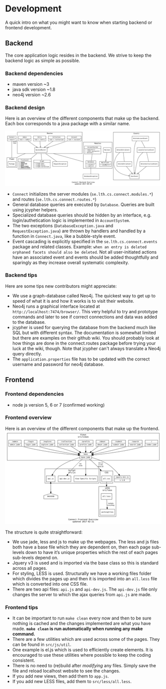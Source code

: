 Development
===========

A quick intro on what you might want to know when starting backend or frontend development.

## Backend
The core application logic resides in the backend. We strive to keep the backend logic as simple as possible.


### Backend dependencies
 - maven version ~3
 - java sdk version ~1.8
 - neo4j version ~2.6

### Backend design

Here is an overview of the different components that make up the backend. Each box corresponds to a java package with a similar name.

![img](../images/overview.svg)

 - `Connect` initializes the server modules (`se.lth.cs.connect.modules.*`) and routes (`se.lth.cs.connect.routes.*`)
 - General database queries are executed by `Database`. Queries are built using jcypher helpers.
 - Specialized database queries should be hidden by an interface, e.g. login/authetication logic is implemented in `AccountSystem`.
 - The two exceptions (`DatabaseException.java` and `RequestException.java`) are thrown by handlers and handled by a function in `Connect.java`, like a bubble-style event.
 - Event cascading is explicitly specified in the `se.lth.cs.connect.events` package and related classes. Example: `when an entry is deleted orphaned facets should also be deleted`. Not all user-initiated actions have an associated event and events should be added thoughtfully and sparingly as they increase overall systematic complexity.

### Backend tips

Here are some tips new contributors might appreciate:

 - We use a graph-database called Neo4j. The quickest way to get up to speed of what it is and how it works is to visit their website.
 - Neo4j runs a graphical interface located at
`http://localhost:7474/browser/`. This very helpful to try and prototype commands
and later to see if correct connections and data was added to the database.
 - jcypher is used for querying the database from the backend much like SQL but with different syntax. The documentation is somewhat limited but there are examples on their github wiki. You should probably look at how things are done in the connect.routes package before trying your luck at the wiki, though. Note that jcypher can't always translate a Neo4j query directly.
 - The `application.properties` file has to be updated with the correct username and password for neo4j database.

## Frontend

### Frontend dependencies
 - node js version 5, 6 or 7 (confirmed working)

### Frontend overview

Here is an overview of the different components that make up the frontend.
![img](../images/frontend.svg)

The structure is quite straightforward:
 - We use jade, less and js to make up the webpages. The less and js files both have a base file which they are dependent on, then each page sub-levels down to have it’s unique properties which the rest of each pages sub-levels depend on.
 - Jquery v3 is used and is imported via the base class so this is standard across all pages.
 - For styling, LESS is used. Structurally we have a working files folder which divides the pages up and then it is imported into an `all.less` file which is converted into one CSS file.
 - There are two api files: `api.js` and `api-dev.js`. The `api-dev.js` file only changes the server to which the ajax queries from `api.js` are made.

### Frontend tips
 - It can be important to run `make clean` every now and then to be sure nothing is cached and the changes implemented are what you have made. **`make clean` is run automatically when running any make command.**
 - There are a few utilities which are used across some of the pages. They can be found in `src/js/util`.
  - One example is el.js which is used to efficiently create elements. It is encouraged to use these utilities where possible to keep the coding consistent.
 - There is no need to (re)build after _modifying_ any files. Simply save the file and reload localhost website to see the changes.
 - If you add new views, then add them to `app.js`.
 - If you add new LESS files, add them to `src/less/all.less`.

